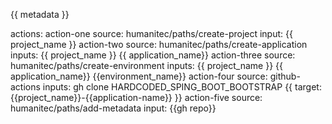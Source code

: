 {{ metadata }}

actions:
action-one
source: humanitec/paths/create-project
input: {{ project_name }}
action-two
source: humanitec/paths/create-application
inputs: {{ project_name }} {{ application_name}}
action-three
source: humanitec/paths/create-environment
inputs: {{ project_name }} {{ application_name}} {{environment_name}}
action-four
source: github-actions
inputs: gh clone HARDCODED_SPING_BOOT_BOOTSTRAP {{ target: {{project_name}}-{{application-name}} }}
action-five
source: humanitec/paths/add-metadata
input: {{gh repo}}
